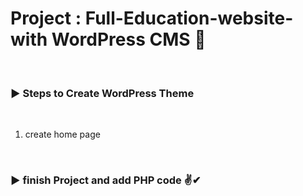# Project : Full-Education-website-with WordPress CMS 🌟

<br />

<h3 align="left">▶ Steps to Create WordPress Theme </h3><br />

1. create home page

<br />

<h3 align="left">▶ finish Project and add PHP code ✌✔ </h3><br />
